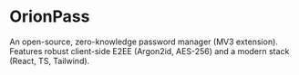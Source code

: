 # OrionPass
An open-source, zero-knowledge password manager (MV3 extension). Features robust client-side E2EE (Argon2id, AES-256) and a modern stack (React, TS, Tailwind).
